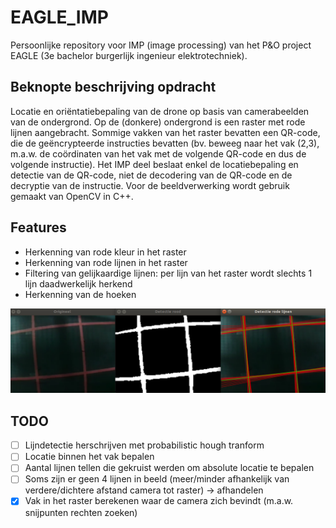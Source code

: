 # EAGLE_IMP
Persoonlijke repository voor IMP (image processing) van het P&amp;O project EAGLE (3e bachelor burgerlijk ingenieur elektrotechniek).

## Beknopte beschrijving opdracht
Locatie en oriëntatiebepaling van de drone op basis van camerabeelden van de ondergrond.
Op de (donkere) ondergrond is een raster met rode lijnen aangebracht. Sommige vakken van het raster bevatten een QR-code,
die de geëncrypteerde instructies bevatten (bv. beweeg naar het vak (2,3), m.a.w. de coördinaten van het vak met de volgende QR-code en dus de volgende instructie).
Het IMP deel beslaat enkel de locatiebepaling en detectie van de QR-code, niet de decodering van de QR-code en de decryptie van de instructie.
Voor de beeldverwerking wordt gebruik gemaakt van OpenCV in C++.

## Features
* Herkenning van rode kleur in het raster
* Herkenning van rode lijnen in het raster
* Filtering van gelijkaardige lijnen: per lijn van het raster wordt slechts 1 lijn daadwerkelijk herkend
* Herkenning van de hoeken

![alt text](readme_sources/sample.png "Detectie van rode kleur, lijnen en filtering")

## TODO
* [ ] Lijndetectie herschrijven met probabilistic hough tranform
* [ ] Locatie binnen het vak bepalen
* [ ] Aantal lijnen tellen die gekruist werden om absolute locatie te bepalen
* [ ] Soms zijn er geen 4 lijnen in beeld (meer/minder afhankelijk van verdere/dichtere afstand camera tot raster) -> afhandelen
* [x] Vak in het raster berekenen waar de camera zich bevindt (m.a.w. snijpunten rechten zoeken)
